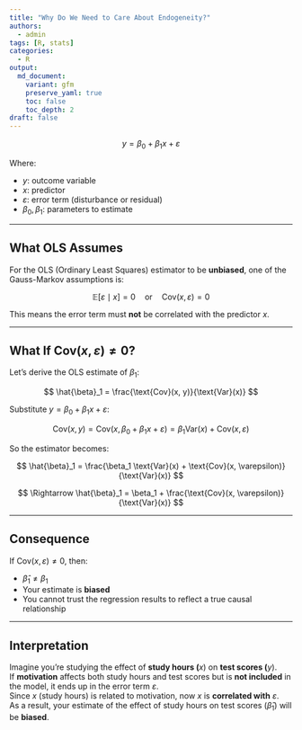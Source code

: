 ```yaml
---
title: "Why Do We Need to Care About Endogeneity?"
authors: 
  - admin
tags: [R, stats]
categories: 
  - R
output:
  md_document:
    variant: gfm
    preserve_yaml: true
    toc: false
    toc_depth: 2
draft: false
---
```


$$
y = \beta_0 + \beta_1 x + \varepsilon
$$

Where:

- $y$: outcome variable  
- $x$: predictor  
- $\varepsilon$: error term (disturbance or residual)  
- $\beta_0, \beta_1$: parameters to estimate

------------------------------------------------------------------------

## What OLS Assumes

For the OLS (Ordinary Least Squares) estimator to be **unbiased**, one
of the Gauss-Markov assumptions is:

$$
\mathbb{E}[\varepsilon \mid x] = 0 \quad \text{or} \quad \text{Cov}(x, \varepsilon) = 0
$$

This means the error term must **not** be correlated with the predictor
$x$.

------------------------------------------------------------------------

## What If $\text{Cov}(x, \varepsilon) \neq 0$?

Let’s derive the OLS estimate of $\beta_1$:

$$
\hat{\beta}_1 = \frac{\text{Cov}(x, y)}{\text{Var}(x)}
$$

Substitute $y = \beta_0 + \beta_1 x + \varepsilon$:

$$
\text{Cov}(x, y) = \text{Cov}(x, \beta_0 + \beta_1 x + \varepsilon) = \beta_1 \text{Var}(x) + \text{Cov}(x, \varepsilon)
$$

So the estimator becomes:

$$
\hat{\beta}_1 = \frac{\beta_1 \text{Var}(x) + \text{Cov}(x, \varepsilon)}{\text{Var}(x)}
$$

$$
\Rightarrow \hat{\beta}_1 = \beta_1 + \frac{\text{Cov}(x, \varepsilon)}{\text{Var}(x)}
$$

------------------------------------------------------------------------

## Consequence

If $\text{Cov}(x, \varepsilon) \neq 0$, then:

- $\hat{\beta}_1 \neq \beta_1$
- Your estimate is **biased**
- You cannot trust the regression results to reflect a true causal
  relationship

------------------------------------------------------------------------

## Interpretation

Imagine you’re studying the effect of **study hours (**$x$) on **test
scores (**$y$).  
If **motivation** affects both study hours and test scores but is **not
included** in the model, it ends up in the error term $\varepsilon$.  
Since $x$ (study hours) is related to motivation, now $x$ is
**correlated with** $\varepsilon$.  
As a result, your estimate of the effect of study hours on test scores
($\hat{\beta}_1$) will be **biased**.
